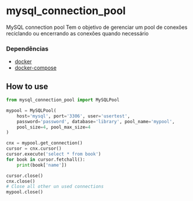 # mysql_connection_pool
MySQL connection pool
Tem o objetivo de gerenciar um pool de conexões reciclando ou encerrando as conexões quando necessário

### Dependências
 - [docker](https://docs.docker.com/install/linux/docker-ce/ubuntu/) 
 - [docker-compose](https://docs.docker.com/compose/install/) 

## How to use
```python
from mysql_connection_pool import MySQLPool

mypool = MySQLPool(
    host='mysql', port='3306', user='usertest',
    password='password', database='library', pool_name='mypool',
    pool_size=4, pool_max_size=4
)

cnx = mypool.get_connection()
cursor = cnx.cursor()
cursor.execute('select * from book')
for book in cursor.fetchall():
    print(book['name'])

cursor.close()
cnx.close()
# Close all other un used connections
mypool.close()
```